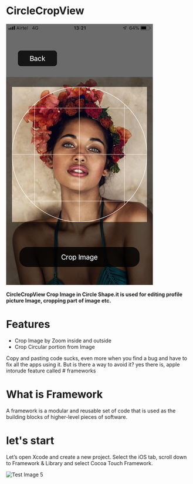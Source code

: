 # CircleCropView



![](/IMG_7664.PNG)

<div>
  <b>CircleCropView Crop Image in Circle Shape.it is used for editing profile picture Image, cropping part of image etc.</b>
  </div>

# Features

* Crop Image by Zoom inside and outside
* Crop Circular portion from Image



Copy and pasting code sucks, even more when you find a bug and have to fix all the apps using it. But is there a way to avoid it?
yes there is, apple intorude feature called # frameworks 

# What is Framework

A framework is a modular and reusable set of code that is used as the building blocks of higher-level pieces of software.

# let's start

Let’s open Xcode and create a new project. Select the iOS tab, scroll down to Framework & Library and select Cocoa Touch Framework.

![Test Image 5](https://miro.medium.com/max/624/1*AWtcOjbkA5nikOnnjQjOiQ.png)



